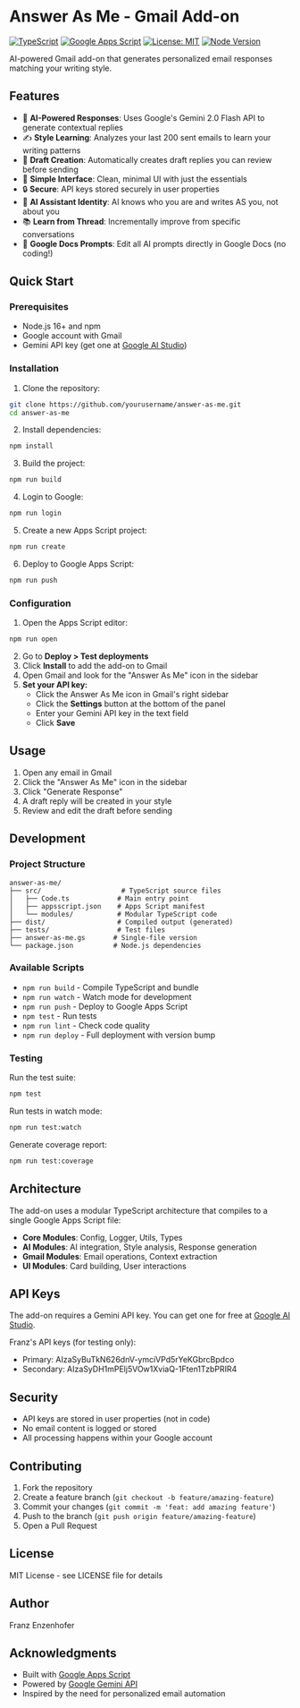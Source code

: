 # Answer As Me - Gmail Add-on

[![TypeScript](https://img.shields.io/badge/TypeScript-5.9-blue)](https://www.typescriptlang.org/)
[![Google Apps Script](https://img.shields.io/badge/Google%20Apps%20Script-Ready-green)](https://developers.google.com/apps-script)
[![License: MIT](https://img.shields.io/badge/License-MIT-yellow.svg)](https://opensource.org/licenses/MIT)
[![Node Version](https://img.shields.io/badge/node-%3E%3D18.0.0-brightgreen)](https://nodejs.org)

AI-powered Gmail add-on that generates personalized email responses matching your writing style.

## Features

- 🤖 **AI-Powered Responses**: Uses Google's Gemini 2.0 Flash API to generate contextual replies
- ✍️ **Style Learning**: Analyzes your last 200 sent emails to learn your writing patterns
- 📧 **Draft Creation**: Automatically creates draft replies you can review before sending
- 🎯 **Simple Interface**: Clean, minimal UI with just the essentials
- 🔒 **Secure**: API keys stored securely in user properties
- 👤 **AI Assistant Identity**: AI knows who you are and writes AS you, not about you
- 📚 **Learn from Thread**: Incrementally improve from specific conversations
- 📝 **Google Docs Prompts**: Edit all AI prompts directly in Google Docs (no coding!)

## Quick Start

### Prerequisites

- Node.js 16+ and npm
- Google account with Gmail
- Gemini API key (get one at [Google AI Studio](https://makersuite.google.com/app/apikey))

### Installation

1. Clone the repository:
```bash
git clone https://github.com/yourusername/answer-as-me.git
cd answer-as-me
```

2. Install dependencies:
```bash
npm install
```

3. Build the project:
```bash
npm run build
```

4. Login to Google:
```bash
npm run login
```

5. Create a new Apps Script project:
```bash
npm run create
```

6. Deploy to Google Apps Script:
```bash
npm run push
```

### Configuration

1. Open the Apps Script editor:
```bash
npm run open
```

2. Go to **Deploy > Test deployments**
3. Click **Install** to add the add-on to Gmail
4. Open Gmail and look for the "Answer As Me" icon in the sidebar
5. **Set your API key:**
   - Click the Answer As Me icon in Gmail's right sidebar
   - Click the **Settings** button at the bottom of the panel
   - Enter your Gemini API key in the text field
   - Click **Save**

## Usage

1. Open any email in Gmail
2. Click the "Answer As Me" icon in the sidebar
3. Click "Generate Response"
4. A draft reply will be created in your style
5. Review and edit the draft before sending

## Development

### Project Structure

```
answer-as-me/
├── src/                    # TypeScript source files
│   ├── Code.ts            # Main entry point
│   ├── appsscript.json    # Apps Script manifest
│   └── modules/           # Modular TypeScript code
├── dist/                  # Compiled output (generated)
├── tests/                 # Test files
├── answer-as-me.gs       # Single-file version
└── package.json          # Node.js dependencies
```

### Available Scripts

- `npm run build` - Compile TypeScript and bundle
- `npm run watch` - Watch mode for development
- `npm run push` - Deploy to Google Apps Script
- `npm test` - Run tests
- `npm run lint` - Check code quality
- `npm run deploy` - Full deployment with version bump

### Testing

Run the test suite:
```bash
npm test
```

Run tests in watch mode:
```bash
npm run test:watch
```

Generate coverage report:
```bash
npm run test:coverage
```

## Architecture

The add-on uses a modular TypeScript architecture that compiles to a single Google Apps Script file:

- **Core Modules**: Config, Logger, Utils, Types
- **AI Modules**: AI integration, Style analysis, Response generation
- **Gmail Modules**: Email operations, Context extraction
- **UI Modules**: Card building, User interactions

## API Keys

The add-on requires a Gemini API key. You can get one for free at [Google AI Studio](https://makersuite.google.com/app/apikey).

Franz's API keys (for testing only):
- Primary: AIzaSyBuTkN626dnV-ymciVPd5rYeKGbrcBpdco
- Secondary: AIzaSyDH1mPElj5VOw1XviaQ-1Ften1TzbPRIR4

## Security

- API keys are stored in user properties (not in code)
- No email content is logged or stored
- All processing happens within your Google account

## Contributing

1. Fork the repository
2. Create a feature branch (`git checkout -b feature/amazing-feature`)
3. Commit your changes (`git commit -m 'feat: add amazing feature'`)
4. Push to the branch (`git push origin feature/amazing-feature`)
5. Open a Pull Request

## License

MIT License - see LICENSE file for details

## Author

Franz Enzenhofer

## Acknowledgments

- Built with [Google Apps Script](https://developers.google.com/apps-script)
- Powered by [Google Gemini API](https://ai.google.dev/)
- Inspired by the need for personalized email automation